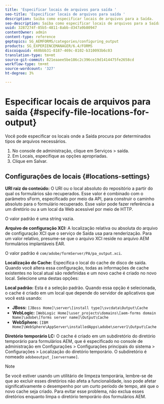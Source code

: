 ```yaml
---
title: 'Especificar locais de arquivos para saída '
seo-title: 'Especificar locais de arquivos para saída '
description: Saiba como especificar locais de arquivos para a Saída.
seo-description: Saiba como especificar locais de arquivos para a Saída.
uuid: 3287274f-85b5-4811-8abb-d347a9b80947
contentOwner: admin
content-type: reference
geptopics: SG_AEMFORMS/categories/configuring_output
products: SG_EXPERIENCEMANAGER/6.4/FORMS
discoiquuid: 460bbb31-8187-469c-8102-b310093b6c03
translation-type: tm+mt
source-git-commit: 821eaaee5be186c2c396ce19d1414475fe2658cd
workflow-type: tm+mt
source-wordcount: '327'
ht-degree: 3%

---
```



# Especificar locais de arquivos para saída {#specify-file-locations-for-output}

Você pode especificar os locais onde a Saída procura por determinados tipos de arquivos necessários.

1. No console de administração, clique em Serviços > saída.
1. Em Locais, especifique as opções apropriadas.
1. Clique em Salvar.

## Configurações de locais {#locations-settings}

**URI raiz do conteúdo:** O URI ou o local absoluto do repositório a partir do qual os formulários são recuperados. Esse valor é combinado com o parâmetro sForm, especificado por meio da API, para construir o caminho absoluto para o formulário recuperado. Esse valor pode fazer referência a um diretório ou a um local da Web acessível por meio de HTTP.

O valor padrão é uma string vazia.

**Arquivo de configuração XCI:** A localização relativa ou absoluta do arquivo de configuração XCI que o serviço de Saída usa para renderização. Para um valor relativo, presume-se que o arquivo XCI reside no arquivo AEM formulários implantáveis EAR.

O valor padrão é `com/adobe/formServer/PA/pa_output.xci`.

**Localização do Cache:** Especifica o local do cache de disco de saída. Quando você altera essa configuração, todas as informações de cache existentes no local atual são redefinidas e um novo cache é criado no novo local. Selecione uma destas opções:

**Local padrão:** Esta é a seleção padrão. Quando essa opção é selecionada, o cache é criado em um local que depende do servidor de aplicativos que você está usando:

* **JBoss:** `[JBoss Home]\server\[install type]\svcdata\Output\Cache`
* **WebLogic:** `[WebLogic Home]\user_projects\domains\[aem-forms domain Name]\adobe\[forms server name]\Output\Cache`
* **WebSphere:** `[IBM Home]\WebSphere\AppServer\installedApps\adobe\server1\Output\Cache`

**Diretório temporário LC:** O cache é criado em um subdiretório do diretório temporário para formulários AEM, que é especificado no console de administração em Configurações > Configurações principais do sistema > Configurações > Localização do diretório temporário. O subdiretório é nomeado `adobeoutput_[servername]`.

>[!NOTE]
>
>Se você estiver usando um utilitário de limpeza temporária, lembre-se de que ao excluir esses diretórios não afeta a funcionalidade, isso pode afetar significativamente o desempenho por um curto período de tempo, até que o novo cache seja criado. Para evitar esse problema, não exclua esses diretórios enquanto limpa o diretório temporário dos formulários AEM.

